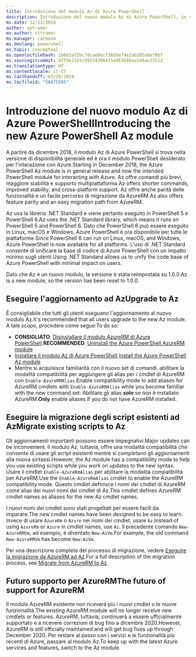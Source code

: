 ```yaml
---
title: Introduzione del modulo Az di Azure PowerShell
description: Introduzione del nuovo modulo Az di Azure PowerShell, in sostituzione del modulo AzureRM.
ms.date: 12/13/2018
author: sptramer
ms.author: sttramer
ms.manager: carmonm
ms.devlang: powershell
ms.topic: conceptual
ms.openlocfilehash: 10665a72bc7dcae8ecf36b5ef4e2ab285a0e78b7
ms.sourcegitcommit: 8f59e11e5c991543964154d63648aa1e6ae22512
ms.translationtype: HT
ms.contentlocale: it-IT
ms.lasthandoff: 03/26/2019
ms.locfileid: "58475585"
---
```

# <a name="introducing-the-new-azure-powershell-az-module"></a><span data-ttu-id="4e765-103">Introduzione del nuovo modulo Az di Azure PowerShell</span><span class="sxs-lookup"><span data-stu-id="4e765-103">Introducing the new Azure PowerShell Az module</span></span>

<span data-ttu-id="4e765-104">A partire da dicembre 2018, il modulo Az di Azure PowerShell si trova nella versione di disponibilità generale ed è ora il modulo PowerShell desiderato per l'interazione con Azure.</span><span class="sxs-lookup"><span data-stu-id="4e765-104">Starting in December 2018, the Azure PowerShell Az module is in general release and now the intended PowerShell module for interacting with Azure.</span></span> <span data-ttu-id="4e765-105">Az offre comandi più brevi, maggiore stabilità e supporto multipiattaforma.</span><span class="sxs-lookup"><span data-stu-id="4e765-105">Az offers shorter commands, improved stability, and cross-platform support.</span></span> <span data-ttu-id="4e765-106">Az offre anche parità delle funzionalità e un facile percorso di migrazione da AzureRM.</span><span class="sxs-lookup"><span data-stu-id="4e765-106">Az also offers feature parity and an easy migration path from AzureRM.</span></span>

<span data-ttu-id="4e765-107">Az usa la libreria .NET Standard e viene pertanto eseguito in PowerShell 5 e PowerShell 6.</span><span class="sxs-lookup"><span data-stu-id="4e765-107">Az uses the .NET Standard library, which means it runs on PowerShell 5 and PowerShell 6.</span></span>
<span data-ttu-id="4e765-108">Dato che PowerShell 6 può essere eseguito in Linux, macOS e Windows, Azure PowerShell è ora disponibile per tutte le piattaforme.</span><span class="sxs-lookup"><span data-stu-id="4e765-108">Since PowerShell 6 can run on Linux, macOS, and Windows, Azure PowerShell is now available for all platforms.</span></span>
<span data-ttu-id="4e765-109">L'uso di .NET Standard consente di unificare la base di codice di Azure PowerShell con un impatto minimo sugli utenti.</span><span class="sxs-lookup"><span data-stu-id="4e765-109">Using .NET Standard allows us to unify the code base of Azure PowerShell with minimal impact on users.</span></span>

<span data-ttu-id="4e765-110">Dato che Az è un nuovo modulo, la versione è stata reimpostata su 1.0.0.</span><span class="sxs-lookup"><span data-stu-id="4e765-110">Az is a new module, so the version has been reset to 1.0.0.</span></span>

## <a name="upgrade-to-az"></a><span data-ttu-id="4e765-111">Eseguire l'aggiornamento ad Az</span><span class="sxs-lookup"><span data-stu-id="4e765-111">Upgrade to Az</span></span>

<span data-ttu-id="4e765-112">È consigliabile che tutti gli utenti eseguano l'aggiornamento al nuovo modulo Az.</span><span class="sxs-lookup"><span data-stu-id="4e765-112">It's recommended that all users upgrade to the new Az module.</span></span> <span data-ttu-id="4e765-113">A tale scopo, procedere come segue:</span><span class="sxs-lookup"><span data-stu-id="4e765-113">To do so:</span></span>

* <span data-ttu-id="4e765-114">__CONSIGLIATO__: [Disinstallare il modulo AzureRM di Azure PowerShell](/powershell/azure/uninstall-az-ps#uninstall-the-azurerm-module).</span><span class="sxs-lookup"><span data-stu-id="4e765-114">__RECOMMENDED__: [Uninstall the Azure PowerShell AzureRM module](/powershell/azure/uninstall-az-ps#uninstall-the-azurerm-module)</span></span>
* <span data-ttu-id="4e765-115">[Installare il modulo Az di Azure PowerShell](/powershell/azure/install-az-ps).</span><span class="sxs-lookup"><span data-stu-id="4e765-115">[Install the Azure PowerShell Az module](/powershell/azure/install-az-ps)</span></span>
* <span data-ttu-id="4e765-116">Mentre si acquisisce familiarità con il nuovo set di comandi, abilitare la modalità compatibilità per aggiungere gli alias per i cmdlet di AzureRM con `Enable-AzureRMAlias`.</span><span class="sxs-lookup"><span data-stu-id="4e765-116">Enable compatibility mode to add aliases for AzureRM cmdlets with `Enable-AzureRMAlias` while you become familiar with the new command set.</span></span> <span data-ttu-id="4e765-117">Abilitare gli alias __solo__ se non è installato AzureRM.</span><span class="sxs-lookup"><span data-stu-id="4e765-117">__Only__ enable aliases if you do not have AzureRM installed.</span></span>

## <a name="migrate-existing-scripts-to-az"></a><span data-ttu-id="4e765-118">Eseguire la migrazione degli script esistenti ad Az</span><span class="sxs-lookup"><span data-stu-id="4e765-118">Migrate existing scripts to Az</span></span>

<span data-ttu-id="4e765-119">Gli aggiornamenti importanti possono essere impegnativi.</span><span class="sxs-lookup"><span data-stu-id="4e765-119">Major updates can be inconvenient.</span></span> <span data-ttu-id="4e765-120">Il modulo Az, tuttavia, offre una modalità compatibilità che consente di usare gli script esistenti mentre si completano gli aggiornamenti alla nuova sintassi.</span><span class="sxs-lookup"><span data-stu-id="4e765-120">However, the Az module has a compatibility mode to help you use existing scripts while you work on updates to the new syntax.</span></span> <span data-ttu-id="4e765-121">Usare il cmdlet `Enable-AzureRmAlias` per abilitare la modalità compatibilità per AzureRM.</span><span class="sxs-lookup"><span data-stu-id="4e765-121">Use the `Enable-AzureRmAlias` cmdlet to enable the AzureRM compatibility mode.</span></span> <span data-ttu-id="4e765-122">Questo cmdlet definisce i nomi dei cmdlet di AzureRM come alias dei nuovi nomi dei cmdlet di Az.</span><span class="sxs-lookup"><span data-stu-id="4e765-122">This cmdlet defines AzureRM cmdlet names as aliases for the new Az cmdlet names.</span></span>

<span data-ttu-id="4e765-123">I nuovi nomi dei cmdlet sono stati progettati per essere facili da imparare.</span><span class="sxs-lookup"><span data-stu-id="4e765-123">The new cmdlet names have been designed to be easy to learn.</span></span> <span data-ttu-id="4e765-124">Invece di usare `AzureRm` o `Azure` nei nomi dei cmdlet, usare `Az`.</span><span class="sxs-lookup"><span data-stu-id="4e765-124">Instead of using `AzureRm` or `Azure` in cmdlet names, use `Az`.</span></span> <span data-ttu-id="4e765-125">Il precedente comando `New-AzureRMVm`, ad esempio, è diventato `New-AzVm`.</span><span class="sxs-lookup"><span data-stu-id="4e765-125">For example, the old command `New-AzureRMVm` has become `New-AzVm`.</span></span>

<span data-ttu-id="4e765-126">Per una descrizione completa del processo di migrazione, vedere [Eseguire la migrazione da AzureRM ad Az](migrate-from-azurerm-to-az.md).</span><span class="sxs-lookup"><span data-stu-id="4e765-126">For a full description of the migration process, see [Migrate from AzureRM to Az](migrate-from-azurerm-to-az.md).</span></span>

## <a name="the-future-of-support-for-azurerm"></a><span data-ttu-id="4e765-127">Futuro supporto per AzureRM</span><span class="sxs-lookup"><span data-stu-id="4e765-127">The future of support for AzureRM</span></span>

<span data-ttu-id="4e765-128">Il modulo AzureRM esistente non riceverà più i nuovi cmdlet o le nuove funzionalità.</span><span class="sxs-lookup"><span data-stu-id="4e765-128">The existing AzureRM module will no longer receive new cmdlets or features.</span></span> <span data-ttu-id="4e765-129">AzureRM, tuttavia, continuerà a essere ufficialmente supportato e a ricevere correzioni di bug fino a dicembre 2020.</span><span class="sxs-lookup"><span data-stu-id="4e765-129">However, AzureRM is still officially maintained and will get bug fixes up through December 2020.</span></span> <span data-ttu-id="4e765-130">Per restare al passo con i servizi e le funzionalità più recenti di Azure, passare al modulo Az.</span><span class="sxs-lookup"><span data-stu-id="4e765-130">To keep up with the latest Azure services and features, switch to the Az module.</span></span>
